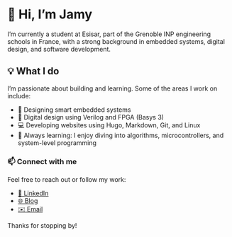 # 👋 Hi, I’m Jamy

I’m currently a student at Esisar, part of the Grenoble INP engineering schools in France, with a strong background in embedded systems, digital design, and software development.

##  💡 What I do
I’m passionate about building and learning. Some of the areas I work on include:

- 🌱 Designing smart embedded systems
- 🔧 Digital design using Verilog and FPGA (Basys 3)
- 💻 Developing websites using Hugo, Markdown, Git, and Linux
- 🧠 Always learning: I enjoy diving into algorithms, microcontrollers, and system-level programming

### 📫 Connect with me

Feel free to reach out or follow my work:

- [📎 LinkedIn](https://www.linkedin.com/in/your-linkedin-username)
- [🌐 Blog](https://yourblogdomain.com)
- [✉️ Email](mailto:jamyvetter@outlook.com)



Thanks for stopping by!
